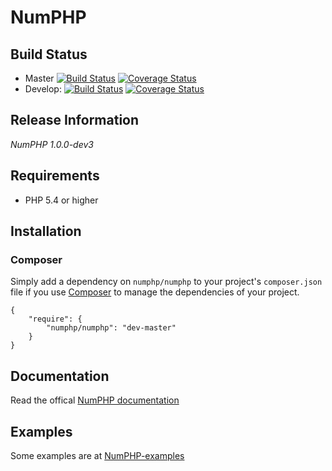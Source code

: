# NumPHP

## Build Status

* Master
[![Build Status](https://travis-ci.org/NumPHP/NumPHP.svg?branch=master)](https://travis-ci.org/NumPHP/NumPHP)
[![Coverage Status](https://coveralls.io/repos/NumPHP/NumPHP/badge.png?branch=master)](https://coveralls.io/r/NumPHP/NumPHP?branch=master)
* Develop:
[![Build Status](https://travis-ci.org/NumPHP/NumPHP.svg?branch=develop)](https://travis-ci.org/NumPHP/NumPHP)
[![Coverage Status](https://coveralls.io/repos/NumPHP/NumPHP/badge.png?branch=develop)](https://coveralls.io/r/NumPHP/NumPHP?branch=develop)

## Release Information

*NumPHP 1.0.0-dev3*

## Requirements

- PHP 5.4 or higher

## Installation

### Composer

Simply add a dependency on `numphp/numphp` to your project's `composer.json` file if you use [Composer](http://getcomposer.org/) to manage the dependencies of your project.

    {
        "require": {
            "numphp/numphp": "dev-master"
        }
    }

## Documentation

Read the offical [NumPHP documentation](http://numphp.org/docs/)

## Examples

Some examples are at [NumPHP-examples](https://github.com/NumPHP/NumPHP-examples)
